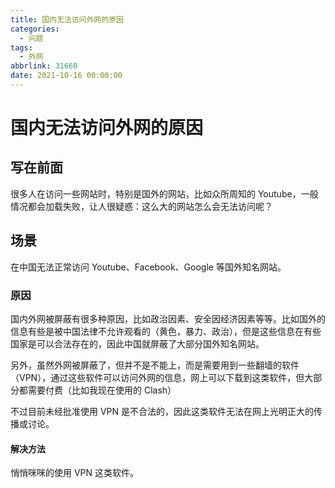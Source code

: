 ```yaml
---
title: 国内无法访问外网的原因
categories:
  - 问题
tags:
  - 外网
abbrlink: 31660
date: 2021-10-16 00:00:00
---
```


# 国内无法访问外网的原因

## 写在前面

很多人在访问一些网站时，特别是国外的网站，比如众所周知的 Youtube，一般情况都会加载失败，让人很疑惑：这么大的网站怎么会无法访问呢？

## 场景

在中国无法正常访问 Youtube、Facebook、Google 等国外知名网站。

### 原因

国内外网被屏蔽有很多种原因，比如政治因素、安全因经济因素等等。比如国外的信息有些是被中国法律不允许观看的（黄色，暴力、政治），但是这些信息在有些国家是可以合法存在的，因此中国就屏蔽了大部分国外知名网站。

另外，虽然外网被屏蔽了，但并不是不能上，而是需要用到一些翻墙的软件（VPN），通过这些软件可以访问外网的信息，网上可以下载到这类软件，但大部分都需要付费（比如我现在使用的 Clash）

不过目前未经批准使用 VPN 是不合法的，因此这类软件无法在网上光明正大的传播或讨论。

#### 解决方法

悄悄咪咪的使用 VPN 这类软件。
